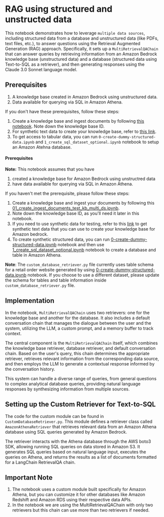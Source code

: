 # RAG using structured and unstructed data

This notebook demonstrates how to leverage `multiple data sources`, including structured data from a database and unstructured data (like PDFs, text files, etc.), to answer questions using the Retrieval Augmented Generation (RAG) approach. Specifically, it sets up a `MultiRetrievalQAChain` that can answer queries by retrieving information from an Amazon Bedrock knowledge base (unstructured data) and a database (structured data using Text-to-SQL as a retriever), and then generating responses using the Claude 3.0 Sonnet language model.

## Prerequisites

1. A knowledge base created in Amazon Bedrock using unstructured data.
2. Data available for querying via SQL in Amazon Athena.

If you don't have these prerequisites, follow these steps:

1. Create a knowledge base and ingest documents by following [this notebook](https://github.com/aws-samples/amazon-bedrock-samples/blob/main/knowledge-bases/features-examples/01-rag-concepts/01_create_ingest_documents_test_kb_multi_ds.ipynb). Note down the knowledge base ID.
2. For synthetic text data to create your knowledge base, refer to [this link](https://github.com/aws-samples/amazon-bedrock-samples/tree/main/knowledge-bases/features-examples/synthetic_dataset).
3. To get access to tabular data, you can run `0-create-dummy-structured-data.ipynb` and `1_create_sql_dataset_optional.ipynb` notebook to setup an Amazon Atehna database. 


#### Prerequisites
**Note:** This notebook assumes that you have
1. created a knowledge base for Amazon Bedrock using unstructred data
2. have data available for querying via SQL in Amazon Athena.

If you haven't met the prerequisite, please follow these steps:

1. Create a knowledge base and ingest your documents by following this [01_create_ingest_documents_test_kb_multi_ds.ipynb](https://github.com/aws-samples/amazon-bedrock-samples/blob/main/knowledge-bases/features-examples/01-rag-concepts/01_create_ingest_documents_test_kb_multi_ds.ipynb).
2. Note down the knowledge base ID, as you'll need it later in this notebook.
3. If you need to use synthetic data for testing, refer to this [link](https://github.com/aws-samples/amazon-bedrock-samples/tree/main/knowledge-bases/features-examples/synthetic_dataset) to get synthetic text data that you can use to create your knowledge base for Amazon bedrock.
4. To create synthetic structured data, you can run [0-create-dummy-structured-data.ipynb](https://github.com/aws-samples/amazon-bedrock-samples/tree/main/knowledge-bases/use-case-examples/rag-using-structured-unstructured-data/0-create-dummy-structured-data.ipynb) notebook and then use [1_create_sql_dataset_optional.ipynb](https://github.com/aws-samples/amazon-bedrock-samples/tree/main/knowledge-bases/use-case-examples/rag-using-structured-unstructured-data/1_create_sql_dataset_optional.ipynb) notebook to create a database and table in Amazon Athena.

**Note**: The `custom_database_retriever.py` file currently uses table schema for a retail order website generated by using [0-create-dummy-structured-data.ipynb](https://github.com/aws-samples/amazon-bedrock-samples/tree/main/knowledge-bases/use-case-examples/rag-using-structured-unstructured-data/0-create-dummy-structured-data.ipynb) notebook. If you choose to use a different dataset, please update the schema for tables and table information inside `custom_database_retriever.py` file.

## Implementation

In the notebook, `MultiRetrievalQAChain` uses two retrievers: one for the knowledge base and another for the database. It also includes a default conversation chain that manages the dialogue between the user and the system, utilizing the LLM, a custom prompt, and a memory buffer to track context.

The central component is the `MultiRetrievalQAChain` itself, which combines the knowledge base retriever, database retriever, and default conversation chain. Based on the user's query, this chain determines the appropriate retriever, retrieves relevant information from the corresponding data source, and then employs the LLM to generate a contextual response informed by the conversation history.

This system can handle a diverse range of queries, from general questions to complex analytical database queries, providing natural language responses by synthesizing information from multiple sources.

## Setting up the Custom Retriever for Text-to-SQL

The code for the custom module can be found in `CustomDatabaseRetriever.py`. This module defines a retriever class called `AmazonAthenaRetriever` that retrieves relevant data from an Amazon Athena database using SQL queries generated by Amazon Bedrock.

The retriever interacts with the Athena database through the AWS boto3 SDK, allowing running SQL queries on data stored in Amazon S3. It generates SQL queries based on natural language input, executes the queries on Athena, and returns the results as a list of documents formatted for a LangChain RetrievalQA chain.

## Important Note
1. The notebook uses a custom module built specifically for Amazon Athena, but you can customize it for other databases like Amazon Redshift and Amazon RDS using their respective data APIs.
2. In the notebook we are using the MultiRetrievalQAChain with only two retrievers but this chain can use more than two retrievers if needed.